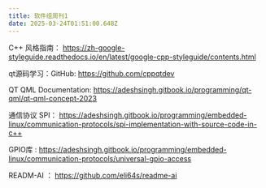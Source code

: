```yaml
---
title: 软件组周刊1
date: 2025-03-24T01:51:00.648Z
---
```



C++ 风格指南： https://zh-google-styleguide.readthedocs.io/en/latest/google-cpp-styleguide/contents.html

qt源码学习：GitHub: https://github.com/cppqtdev

QT QML Documentation: https://adeshsingh.gitbook.io/programming/qt-qml/qt-qml-concept-2023

通信协议
SPI： https://adeshsingh.gitbook.io/programming/embedded-linux/communication-protocols/spi-implementation-with-source-code-in-c++

GPIO库 : https://adeshsingh.gitbook.io/programming/embedded-linux/communication-protocols/universal-gpio-access

READM-AI ： https://github.com/eli64s/readme-ai